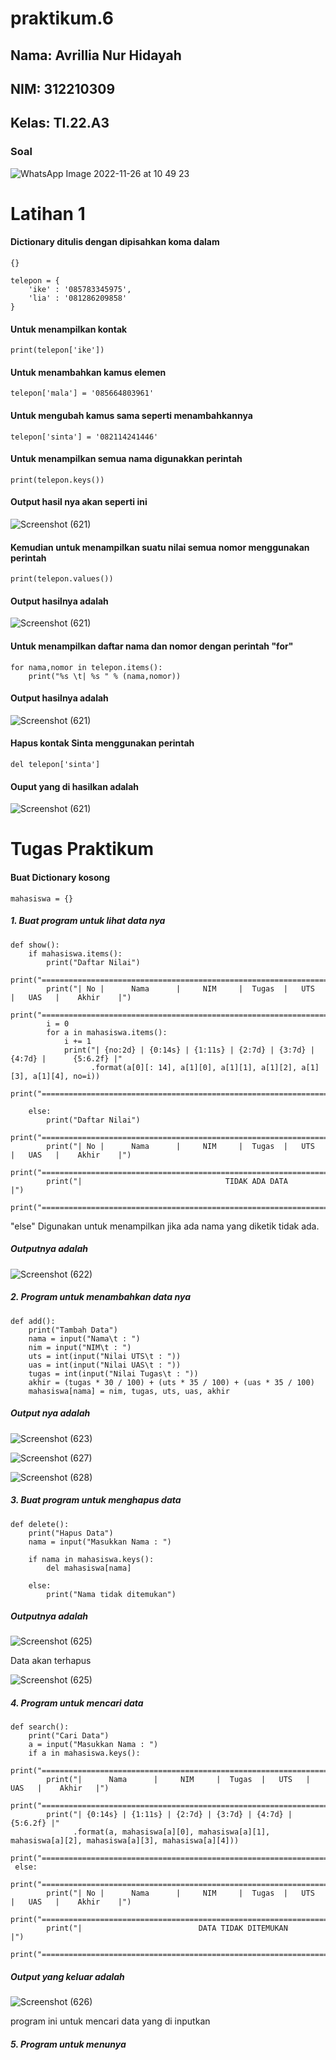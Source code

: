 # praktikum.6
## Nama: Avrillia Nur Hidayah
## NIM: 312210309
## Kelas: TI.22.A3
### Soal

![WhatsApp Image 2022-11-26 at 10 49 23](https://user-images.githubusercontent.com/115686359/204071477-492c3893-309f-490e-8280-91f8ee52ef5f.jpeg)

# Latihan 1
#### Dictionary ditulis dengan dipisahkan koma dalam
```
{}
```
```
telepon = {
    'ike' : '085783345975',
    'lia' : '081286209858'
}
```
#### Untuk menampilkan kontak
```
print(telepon['ike'])
```

#### Untuk menambahkan kamus elemen
```
telepon['mala'] = '085664803961'
```

#### Untuk mengubah kamus sama seperti menambahkannya
```
telepon['sinta'] = '082114241446'
```

#### Untuk menampilkan semua nama digunakkan perintah
```
print(telepon.keys())
```

#### Output hasil nya akan seperti ini
![Screenshot (621)](https://user-images.githubusercontent.com/115686359/204073267-156d9744-3253-4c2e-a46a-c377219da27c.png)

#### Kemudian untuk menampilkan suatu nilai semua nomor menggunakan perintah
```
print(telepon.values())
```

#### Output hasilnya adalah
![Screenshot (621)](https://user-images.githubusercontent.com/115686359/204073331-cf39925b-b05e-4c19-b5f3-b72d1f216238.png)

#### Untuk menampilkan daftar nama dan nomor dengan perintah "for"
```
for nama,nomor in telepon.items():
    print("%s \t| %s " % (nama,nomor))
```

#### Output hasilnya adalah
![Screenshot (621)](https://user-images.githubusercontent.com/115686359/204075423-bb4a89a7-e386-4f1e-b1ff-6fe7c34481ba.png)

#### Hapus kontak Sinta menggunakan perintah
```
del telepon['sinta']
```

#### Ouput yang di hasilkan adalah
![Screenshot (621)](https://user-images.githubusercontent.com/115686359/204075500-ff1d93cc-fd60-44d0-8fd1-c3e14eaff9c1.png)

# Tugas Praktikum

#### Buat Dictionary kosong
```
mahasiswa = {}
```
##### 1. Buat program untuk lihat data nya

```
def show():
    if mahasiswa.items():
        print("Daftar Nilai")
        print("=================================================================================")
        print("| No |      Nama      |     NIM     |  Tugas  |   UTS   |   UAS   |    Akhir    |")
        print("=================================================================================")
        i = 0
        for a in mahasiswa.items():
            i += 1
            print("| {no:2d} | {0:14s} | {1:11s} | {2:7d} | {3:7d} | {4:7d} |      {5:6.2f} |"
                  .format(a[0][: 14], a[1][0], a[1][1], a[1][2], a[1][3], a[1][4], no=i))
        print("=================================================================================")

    else:
        print("Daftar Nilai")
        print("=================================================================================")
        print("| No |      Nama      |     NIM     |  Tugas  |   UTS   |   UAS   |    Akhir    |")
        print("=================================================================================")
        print("|                                TIDAK ADA DATA                                 |")
        print("=================================================================================")
```
"else" Digunakan untuk menampilkan jika ada nama yang diketik tidak ada.

##### Outputnya adalah
![Screenshot (622)](https://user-images.githubusercontent.com/115686359/204092088-9cff7aff-9382-4c72-b404-dd8689f4145a.png)

##### 2. Program untuk menambahkan data nya
```
def add():
    print("Tambah Data")
    nama = input("Nama\t : ")
    nim = input("NIM\t : ")
    uts = int(input("Nilai UTS\t : "))
    uas = int(input("Nilai UAS\t : "))
    tugas = int(input("Nilai Tugas\t : "))
    akhir = (tugas * 30 / 100) + (uts * 35 / 100) + (uas * 35 / 100)
    mahasiswa[nama] = nim, tugas, uts, uas, akhir
```
##### Output nya adalah
![Screenshot (623)](https://user-images.githubusercontent.com/115686359/204093032-459ba695-0640-472d-a479-7073cfaabc0e.png)

![Screenshot (627)](https://user-images.githubusercontent.com/115686359/204094085-d847e2b8-c53c-4a99-befa-69c4686f610b.png)

![Screenshot (628)](https://user-images.githubusercontent.com/115686359/204094179-6b3f0db6-b487-4e80-95a8-0d3a147562dc.png)

##### 3. Buat program untuk menghapus data
```
def delete():
    print("Hapus Data")
    nama = input("Masukkan Nama : ")

    if nama in mahasiswa.keys():
        del mahasiswa[nama]

    else:
        print("Nama tidak ditemukan")
```
##### Outputnya adalah
![Screenshot (625)](https://user-images.githubusercontent.com/115686359/204093404-8585f309-2ee8-4862-bf72-ae27841ed078.png)

Data akan terhapus

![Screenshot (625)](https://user-images.githubusercontent.com/115686359/204093460-6cd5234b-a0c7-43d6-9fad-772884983c0f.png)

##### 4. Program untuk mencari data
```
def search():
    print("Cari Data")
    a = input("Masukkan Nama : ")
    if a in mahasiswa.keys():
        print("===========================================================================")
        print("|      Nama      |     NIM     |  Tugas  |   UTS   |   UAS   |    Akhir   |")
        print("===========================================================================")
        print("| {0:14s} | {1:11s} | {2:7d} | {3:7d} | {4:7d} |     {5:6.2f} |"
              .format(a, mahasiswa[a][0], mahasiswa[a][1], mahasiswa[a][2], mahasiswa[a][3], mahasiswa[a][4]))
        print("===========================================================================")
 else:
        print("=================================================================================")
        print("| No |      Nama      |     NIM     |  Tugas  |   UTS   |   UAS   |    Akhir    |")
        print("=================================================================================")
        print("|                          DATA TIDAK DITEMUKAN                                 |")
        print("=================================================================================")
```
##### Output yang keluar adalah
![Screenshot (626)](https://user-images.githubusercontent.com/115686359/204094295-ec18da03-d3ce-440a-a0de-a3855c089a8a.png)

program ini untuk mencari data yang di inputkan

##### 5. Program untuk menunya
```
